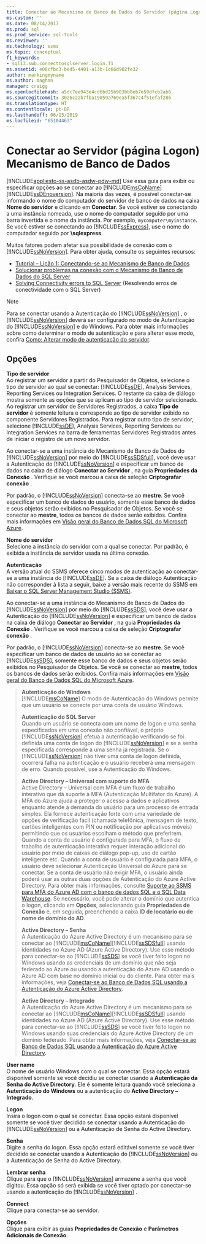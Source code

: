 ```yaml
---
title: Conectar ao Mecanismo de Banco de Dados do Servidor (página Logon) | Microsoft Docs
ms.custom: ''
ms.date: 08/14/2017
ms.prod: sql
ms.prod_service: sql-tools
ms.reviewer: ''
ms.technology: ssms
ms.topic: conceptual
f1_keywords:
- sql13.swb.connecttosqlserver.login.f1
ms.assetid: e08cfbc3-bed5-4401-a13b-1c66d902fe32
author: markingmyname
ms.author: maghan
manager: craigg
ms.openlocfilehash: a5dc7ee943e4cd6bd25b903bb8eb7e59dfcb2ab6
ms.sourcegitcommit: 3026c22b7fba19059a769ea5f367c4f51efaf286
ms.translationtype: HT
ms.contentlocale: pt-BR
ms.lasthandoff: 06/15/2019
ms.locfileid: "65104463"
---
```

# <a name="connect-to-server-login-page-database-engine"></a>Conectar ao Servidor (página Logon) Mecanismo de Banco de Dados
[!INCLUDE[appliesto-ss-asdb-asdw-pdw-md](../../includes/appliesto-ss-asdb-asdw-pdw-md.md)]
Use essa guia para exibir ou especificar opções ao se conectar ao [!INCLUDE[msCoName](../../includes/msconame_md.md)] [!INCLUDE[ssDEnoversion](../../includes/ssdenoversion_md.md)]. Na maioria das vezes, é possível conectar-se informando o nome do computador do servidor de banco de dados na caixa **Nome do servidor** e clicando em **Conectar**. Se você estiver se conectando a uma instância nomeada, use o nome do computador seguido por uma barra invertida e o nome da instância. Por exemplo, `mycomputer\myinstance`. Se você estiver se conectando ao [!INCLUDE[ssExpress](../../includes/ssexpress_md.md)], use o nome do computador seguido por **\sqlexpress**.  
  
Muitos fatores podem afetar sua possibilidade de conexão com o [!INCLUDE[ssNoVersion](../../includes/ssnoversion-md.md)]. Para obter ajuda, consulte os seguintes recursos:  
- [Tutorial – Lição 1: Conectando-se ao Mecanismo de Banco de Dados](../../relational-databases/lesson-1-connecting-to-the-database-engine.md)  
- [Solucionar problemas na conexão com o Mecanismo de Banco de Dados do SQL Server](../../database-engine/configure-windows/troubleshoot-connecting-to-the-sql-server-database-engine.md)  
- [Solving Connectivity errors to SQL Server](https://support.microsoft.com/help/4009936/solving-connectivity-errors-to-sql-server) (Resolvendo erros de conectividade com o SQL Server)    
  
> [!NOTE]  
> Para se conectar usando a Autenticação do [!INCLUDE[ssNoVersion](../../includes/ssnoversion-md.md)] , o [!INCLUDE[ssNoVersion](../../includes/ssnoversion-md.md)] deverá ser configurado no modo de Autenticação do [!INCLUDE[ssNoVersion](../../includes/ssnoversion-md.md)] e do Windows. Para obter mais informações sobre como determinar o modo de autenticação e para alterar esse modo, confira [Como: Alterar modo de autenticação do servidor](../../database-engine/configure-windows/change-server-authentication-mode.md).  
  
## <a name="options"></a>Opções  
**Tipo de servidor**  
Ao registrar um servidor a partir do Pesquisador de Objetos, selecione o tipo de servidor ao qual se conectar: [!INCLUDE[ssDE](../../includes/ssde_md.md)], Analysis Services, Reporting Services ou Integration Services. O restante da caixa de diálogo mostra somente as opções que se aplicam ao tipo de servidor selecionado. Ao registrar um servidor de Servidores Registrados, a caixa **Tipo de servidor** é somente leitura e corresponde ao tipo de servidor exibido no componente Servidores Registrados. Para registrar outro tipo de servidor, selecione [!INCLUDE[ssDE](../../includes/ssde_md.md)], Analysis Services, Reporting Services ou Integration Services na barra de ferramentas Servidores Registrados antes de iniciar o registro de um novo servidor.  
  
Ao conectar-se a uma instância do Mecanismo de Banco de Dados do [!INCLUDE[ssNoVersion](../../includes/ssnoversion-md.md)] por meio do [!INCLUDE[ssSDSfull](../../includes/sssdsfull-md.md)], você deve usar a Autenticação do [!INCLUDE[ssNoVersion](../../includes/ssnoversion-md.md)] e especificar um banco de dados na caixa de diálogo **Conectar ao Servidor** , na guia **Propriedades da Conexão** . Verifique se você marcou a caixa de seleção **Criptografar conexão** .  
  
Por padrão, o [!INCLUDE[ssNoVersion](../../includes/ssnoversion-md.md)] conecta-se ao **mestre**. Se você especificar um banco de dados do usuário, somente esse banco de dados e seus objetos serão exibidos no Pesquisador de Objetos. Se você se conectar ao **mestre**, todos os bancos de dados serão exibidos. Confira mais informações em [Visão geral do Banco de Dados SQL do Microsoft Azure](/azure/sql-database/sql-database-technical-overview/).
  
**Nome do servidor**  
Selecione a instância do servidor com a qual se conectar. Por padrão, é exibida a instância de servidor usada na última conexão.  
  
**Autenticação**  
A versão atual do SSMS oferece cinco modos de autenticação ao conectar-se a uma instância do [!INCLUDE[ssDE](../../includes/ssde_md.md)]. Se a caixa de diálogo Autenticação não corresponder à lista a seguir, baixe a versão mais recente do SSMS em [Baixar o SQL Server Management Studio (SSMS)](../download-sql-server-management-studio-ssms.md).     
  
Ao conectar-se a uma instância do Mecanismo de Banco de Dados do [!INCLUDE[ssNoVersion](../../includes/ssnoversion-md.md)] por meio do [!INCLUDE[ssSDS](../../includes/sssds-md.md)], você deve usar a Autenticação do [!INCLUDE[ssNoVersion](../../includes/ssnoversion-md.md)] e especificar um banco de dados na caixa de diálogo **Conectar ao Servidor** , na guia **Propriedades da Conexão** . Verifique se você marcou a caixa de seleção **Criptografar conexão** .  
  
Por padrão, o [!INCLUDE[ssNoVersion](../../includes/ssnoversion-md.md)] conecta-se ao **mestre**. Se você especificar um banco de dados de usuário ao se conectar ao [!INCLUDE[ssSDS](../../includes/sssds-md.md)], somente esse banco de dados e seus objetos serão exibidos no Pesquisador de Objetos. Se você se conectar ao **mestre**, todos os bancos de dados serão exibidos. Confira mais informações em [Visão geral do Banco de Dados SQL do Microsoft Azure](/azure/sql-database/sql-database-technical-overview/).  
  
> **Autenticação do Windows**  
> [!INCLUDE[msCoName](../../includes/msconame_md.md)] O modo de Autenticação do Windows permite que um usuário se conecte por uma conta de usuário Windows.  
> 
> **Autenticação do SQL Server**  
> Quando um usuário se conecta com um nome de logon e uma senha especificados em uma conexão não confiável, o próprio [!INCLUDE[ssNoVersion](../../includes/ssnoversion-md.md)] efetua a autenticação verificando se foi definida uma conta de logon do [!INCLUDE[ssNoVersion](../../includes/ssnoversion-md.md)] e se a senha especificada corresponde a uma senha já registrada. Se o [!INCLUDE[ssNoVersion](../../includes/ssnoversion-md.md)] não tiver uma conta de logon definida, ocorrerá falha na autenticação e o usuário receberá uma mensagem de erro. Quando possível, use a Autenticação do Windows.  
> 
> **Active Directory – Universal com suporte do MFA**  
> Active Directory – Universal com MFA é um fluxo de trabalho interativo que dá suporte à MFA (Autenticação Multifator do Azure). A MFA do Azure ajuda a proteger o acesso a dados e aplicativos enquanto atende à demanda do usuário para um processo de entrada simples. Ela fornece autenticação forte com uma variedade de opções de verificação fácil (chamada telefônica, mensagem de texto, cartões inteligentes com PIN ou notificação por aplicativos móveis) permitindo que os usuários escolham o método que preferirem. Quando a conta de usuário é configurada para MFA, o fluxo de trabalho de autenticação interativa requer interação adicional do usuário por meio de caixas de diálogo pop-up, uso de cartão inteligente etc. Quando a conta de usuário é configurada para MFA, o usuário deve selecionar Autenticação Universal do Azure para se conectar. Se a conta de usuário não exigir MFA, o usuário ainda poderá usar as outras duas opções de Autenticação do Azure Active Directory. Para obter mais informações, consulte [Suporte ao SSMS para MFA do Azure AD com o banco de dados SQL e o SQL Data Warehouse](https://azure.microsoft.com/documentation/articles/sql-database-ssms-mfa-authentication/). Se necessário, você pode alterar o domínio que autentica o logon, clicando em **Opções**, selecionando guia **Propriedades de Conexão** e, em seguida, preenchendo a caixa **ID de locatário ou de nome de domínio do AD**.  
> 
> **Active Directory – Senha**  
> A Autenticação do Azure Active Directory é um mecanismo para se conectar ao [!INCLUDE[msCoName](../../includes/msconame_md.md)][!INCLUDE[ssSDSfull](../../includes/sssdsfull-md.md)] usando identidades no Azure AD (Azure Active Directory).  Use esse método para conectar-se ao [!INCLUDE[ssSDS](../../includes/sssds-md.md)] se você tiver feito logon no Windows usando as credenciais de um domínio que não seja federado ao Azure ou usando a autenticação do Azure AD usando o Azure AD com base no domínio inicial ou do cliente. Para obter mais informações, veja [Conectar-se ao Banco de Dados SQL usando a Autenticação do Azure Active Directory](https://azure.microsoft.com/documentation/articles/sql-database-aad-authentication/).  
> 
> **Active Directory – Integrado**  
> A Autenticação do Azure Active Directory é um mecanismo para se conectar ao [!INCLUDE[msCoName](../../includes/msconame_md.md)][!INCLUDE[ssSDSfull](../../includes/sssdsfull-md.md)] usando identidades no Azure AD (Azure Active Directory). Use esse método para conectar-se ao [!INCLUDE[ssSDS](../../includes/sssds-md.md)] se você tiver feito logon no Windows usando suas credenciais do Azure Active Directory de um domínio federado. Para obter mais informações, veja [Conectar-se ao Banco de Dados SQL usando a Autenticação do Azure Active Directory](https://azure.microsoft.com/documentation/articles/sql-database-aad-authentication/).  
  
**User name**  
O nome de usuário Windows com o qual se conectar. Essa opção estará disponível somente se você decidiu se conectar usando a **Autenticação da Senha do Active Directory**. Ele é somente leitura quando você seleciona a **Autenticação do Windows** ou a autenticação do **Active Directory – Integrado**.  
  
**Logon**  
Insira o logon com o qual se conectar. Essa opção estará disponível somente se você tiver decidido se conectar usando a Autenticação do [!INCLUDE[ssNoVersion](../../includes/ssnoversion-md.md)] ou a Autenticação de Senha do Active Directory.  
  
**Senha**  
Digite a senha do logon. Essa opção estará editável somente se você tiver decidido se conectar usando a Autenticação do [!INCLUDE[ssNoVersion](../../includes/ssnoversion-md.md)] ou a Autenticação de Senha do Active Directory.  
  
**Lembrar senha**  
Clique para que o [!INCLUDE[ssNoVersion](../../includes/ssnoversion-md.md)] armazene a senha que você digitou. Essa opção só será exibida se você tiver optado por conectar-se usando a autenticação do [!INCLUDE[ssNoVersion](../../includes/ssnoversion-md.md)] .  
  
**Connect**  
Clique para conectar-se ao servidor.  
  
**Opções**  
Clique para exibir as guias **Propriedades de Conexão** e **Parâmetros Adicionais de Conexão**.  
   
  
